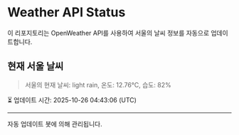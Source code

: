 
# Weather API Status

이 리포지토리는 OpenWeather API를 사용하여 서울의 날씨 정보를 자동으로 업데이트합니다.

## 현재 서울 날씨
> 서울의 현재 날씨: light rain, 온도: 12.76°C, 습도: 82%

⏳ 업데이트 시간: 2025-10-26 04:43:06 (UTC)

---
자동 업데이트 봇에 의해 관리됩니다.

